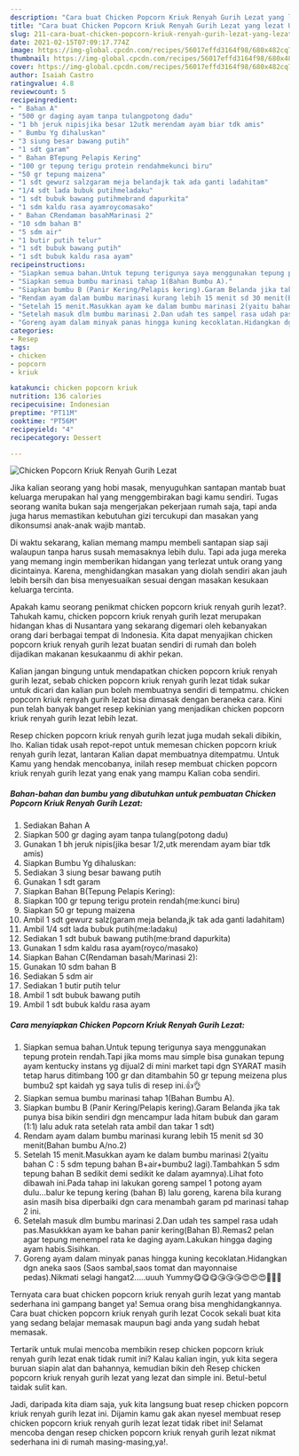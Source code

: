 ```yaml
---
description: "Cara buat Chicken Popcorn Kriuk Renyah Gurih Lezat yang lezat Untuk Jualan"
title: "Cara buat Chicken Popcorn Kriuk Renyah Gurih Lezat yang lezat Untuk Jualan"
slug: 211-cara-buat-chicken-popcorn-kriuk-renyah-gurih-lezat-yang-lezat-untuk-jualan
date: 2021-02-15T07:09:17.774Z
image: https://img-global.cpcdn.com/recipes/56017effd3164f98/680x482cq70/chicken-popcorn-kriuk-renyah-gurih-lezat-foto-resep-utama.jpg
thumbnail: https://img-global.cpcdn.com/recipes/56017effd3164f98/680x482cq70/chicken-popcorn-kriuk-renyah-gurih-lezat-foto-resep-utama.jpg
cover: https://img-global.cpcdn.com/recipes/56017effd3164f98/680x482cq70/chicken-popcorn-kriuk-renyah-gurih-lezat-foto-resep-utama.jpg
author: Isaiah Castro
ratingvalue: 4.8
reviewcount: 5
recipeingredient:
- " Bahan A"
- "500 gr daging ayam tanpa tulangpotong dadu"
- "1 bh jeruk nipisjika besar 12utk merendam ayam biar tdk amis"
- " Bumbu Yg dihaluskan"
- "3 siung besar bawang putih"
- "1 sdt garam"
- " Bahan BTepung Pelapis Kering"
- "100 gr tepung terigu protein rendahmekunci biru"
- "50 gr tepung maizena"
- "1 sdt gewurz salzgaram meja belandajk tak ada ganti ladahitam"
- "1/4 sdt lada bubuk putihmeladaku"
- "1 sdt bubuk bawang putihmebrand dapurkita"
- "1 sdm kaldu rasa ayamroycomasako"
- " Bahan CRendaman basahMarinasi 2"
- "10 sdm bahan B"
- "5 sdm air"
- "1 butir putih telur"
- "1 sdt bubuk bawang putih"
- "1 sdt bubuk kaldu rasa ayam"
recipeinstructions:
- "Siapkan semua bahan.Untuk tepung terigunya saya menggunakan tepung protein rendah.Tapi jika moms mau simple bisa gunakan tepung ayam kentucky instans yg dijual2 di mini market tapi dgn SYARAT masih tetap harus ditimbang 100 gr dan ditambahin 50 gr tepung meizena plus bumbu2 spt kaidah yg saya tulis di resep ini.👍👌"
- "Siapkan semua bumbu marinasi tahap 1(Bahan Bumbu A)."
- "Siapkan bumbu B (Panir Kering/Pelapis kering).Garam Belanda jika tak punya bisa bikin sendiri dgn mencampur lada hitam bubuk dan garam (1:1) lalu aduk rata setelah rata ambil dan takar 1 sdt)"
- "Rendam ayam dalam bumbu marinasi kurang lebih 15 menit sd 30 menit(Bahan bumbu A/no.2)"
- "Setelah 15 menit.Masukkan ayam ke dalam bumbu marinasi 2(yaitu bahan C : 5 sdm tepung bahan B+air+bumbu2 lagi).Tambahkan 5 sdm tepung bahan B sedikit demi sedikit ke dalam ayamnya).Lihat foto dibawah ini.Pada tahap ini lakukan goreng sampel 1 potong ayam dulu...balur ke tepung kering (bahan B) lalu goreng, karena bila kurang asin masih bisa diperbaiki dgn cara menambah garam pd marinasi tahap 2 ini."
- "Setelah masuk dlm bumbu marinasi 2.Dan udah tes sampel rasa udah pas.Masukkkan ayam ke bahan panir kering(Bahan B).Remas2 pelan agar tepung menempel rata ke daging ayam.Lakukan hingga daging ayam habis.Sisihkan."
- "Goreng ayam dalam minyak panas hingga kuning kecoklatan.Hidangkan dgn aneka saos (Saos sambal,saos tomat dan mayonnaise pedas).Nikmati selagi hangat2.....uuuh Yummy😋😋😋😘😘😘😍😍😍🤩🤩🤩"
categories:
- Resep
tags:
- chicken
- popcorn
- kriuk

katakunci: chicken popcorn kriuk 
nutrition: 136 calories
recipecuisine: Indonesian
preptime: "PT11M"
cooktime: "PT56M"
recipeyield: "4"
recipecategory: Dessert

---
```



![Chicken Popcorn Kriuk Renyah Gurih Lezat](https://img-global.cpcdn.com/recipes/56017effd3164f98/680x482cq70/chicken-popcorn-kriuk-renyah-gurih-lezat-foto-resep-utama.jpg)

Jika kalian seorang yang hobi masak, menyuguhkan santapan mantab buat keluarga merupakan hal yang menggembirakan bagi kamu sendiri. Tugas seorang  wanita bukan saja mengerjakan pekerjaan rumah saja, tapi anda juga harus memastikan kebutuhan gizi tercukupi dan masakan yang dikonsumsi anak-anak wajib mantab.

Di waktu  sekarang, kalian memang mampu membeli santapan siap saji walaupun tanpa harus susah memasaknya lebih dulu. Tapi ada juga mereka yang memang ingin memberikan hidangan yang terlezat untuk orang yang dicintainya. Karena, menghidangkan masakan yang diolah sendiri akan jauh lebih bersih dan bisa menyesuaikan sesuai dengan masakan kesukaan keluarga tercinta. 



Apakah kamu seorang penikmat chicken popcorn kriuk renyah gurih lezat?. Tahukah kamu, chicken popcorn kriuk renyah gurih lezat merupakan hidangan khas di Nusantara yang sekarang digemari oleh kebanyakan orang dari berbagai tempat di Indonesia. Kita dapat menyajikan chicken popcorn kriuk renyah gurih lezat buatan sendiri di rumah dan boleh dijadikan makanan kesukaanmu di akhir pekan.

Kalian jangan bingung untuk mendapatkan chicken popcorn kriuk renyah gurih lezat, sebab chicken popcorn kriuk renyah gurih lezat tidak sukar untuk dicari dan kalian pun boleh membuatnya sendiri di tempatmu. chicken popcorn kriuk renyah gurih lezat bisa dimasak dengan beraneka cara. Kini pun telah banyak banget resep kekinian yang menjadikan chicken popcorn kriuk renyah gurih lezat lebih lezat.

Resep chicken popcorn kriuk renyah gurih lezat juga mudah sekali dibikin, lho. Kalian tidak usah repot-repot untuk memesan chicken popcorn kriuk renyah gurih lezat, lantaran Kalian dapat membuatnya ditempatmu. Untuk Kamu yang hendak mencobanya, inilah resep membuat chicken popcorn kriuk renyah gurih lezat yang enak yang mampu Kalian coba sendiri.

<!--inarticleads1-->

##### Bahan-bahan dan bumbu yang dibutuhkan untuk pembuatan Chicken Popcorn Kriuk Renyah Gurih Lezat:

1. Sediakan  Bahan A
1. Siapkan 500 gr daging ayam tanpa tulang(potong dadu)
1. Gunakan 1 bh jeruk nipis(jika besar 1/2,utk merendam ayam biar tdk amis)
1. Siapkan  Bumbu Yg dihaluskan:
1. Sediakan 3 siung besar bawang putih
1. Gunakan 1 sdt garam
1. Siapkan  Bahan B(Tepung Pelapis Kering):
1. Siapkan 100 gr tepung terigu protein rendah(me:kunci biru)
1. Siapkan 50 gr tepung maizena
1. Ambil 1 sdt gewurz salz(garam meja belanda,jk tak ada ganti ladahitam)
1. Ambil 1/4 sdt lada bubuk putih(me:ladaku)
1. Sediakan 1 sdt bubuk bawang putih(me:brand dapurkita)
1. Gunakan 1 sdm kaldu rasa ayam(royco/masako)
1. Siapkan  Bahan C(Rendaman basah/Marinasi 2):
1. Gunakan 10 sdm bahan B
1. Sediakan 5 sdm air
1. Sediakan 1 butir putih telur
1. Ambil 1 sdt bubuk bawang putih
1. Ambil 1 sdt bubuk kaldu rasa ayam




<!--inarticleads2-->

##### Cara menyiapkan Chicken Popcorn Kriuk Renyah Gurih Lezat:

1. Siapkan semua bahan.Untuk tepung terigunya saya menggunakan tepung protein rendah.Tapi jika moms mau simple bisa gunakan tepung ayam kentucky instans yg dijual2 di mini market tapi dgn SYARAT masih tetap harus ditimbang 100 gr dan ditambahin 50 gr tepung meizena plus bumbu2 spt kaidah yg saya tulis di resep ini.👍👌
1. Siapkan semua bumbu marinasi tahap 1(Bahan Bumbu A).
1. Siapkan bumbu B (Panir Kering/Pelapis kering).Garam Belanda jika tak punya bisa bikin sendiri dgn mencampur lada hitam bubuk dan garam (1:1) lalu aduk rata setelah rata ambil dan takar 1 sdt)
1. Rendam ayam dalam bumbu marinasi kurang lebih 15 menit sd 30 menit(Bahan bumbu A/no.2)
1. Setelah 15 menit.Masukkan ayam ke dalam bumbu marinasi 2(yaitu bahan C : 5 sdm tepung bahan B+air+bumbu2 lagi).Tambahkan 5 sdm tepung bahan B sedikit demi sedikit ke dalam ayamnya).Lihat foto dibawah ini.Pada tahap ini lakukan goreng sampel 1 potong ayam dulu...balur ke tepung kering (bahan B) lalu goreng, karena bila kurang asin masih bisa diperbaiki dgn cara menambah garam pd marinasi tahap 2 ini.
1. Setelah masuk dlm bumbu marinasi 2.Dan udah tes sampel rasa udah pas.Masukkkan ayam ke bahan panir kering(Bahan B).Remas2 pelan agar tepung menempel rata ke daging ayam.Lakukan hingga daging ayam habis.Sisihkan.
1. Goreng ayam dalam minyak panas hingga kuning kecoklatan.Hidangkan dgn aneka saos (Saos sambal,saos tomat dan mayonnaise pedas).Nikmati selagi hangat2.....uuuh Yummy😋😋😋😘😘😘😍😍😍🤩🤩🤩




Ternyata cara buat chicken popcorn kriuk renyah gurih lezat yang mantab sederhana ini gampang banget ya! Semua orang bisa menghidangkannya. Cara buat chicken popcorn kriuk renyah gurih lezat Cocok sekali buat kita yang sedang belajar memasak maupun bagi anda yang sudah hebat memasak.

Tertarik untuk mulai mencoba membikin resep chicken popcorn kriuk renyah gurih lezat enak tidak rumit ini? Kalau kalian ingin, yuk kita segera buruan siapin alat dan bahannya, kemudian bikin deh Resep chicken popcorn kriuk renyah gurih lezat yang lezat dan simple ini. Betul-betul taidak sulit kan. 

Jadi, daripada kita diam saja, yuk kita langsung buat resep chicken popcorn kriuk renyah gurih lezat ini. Dijamin kamu gak akan nyesel membuat resep chicken popcorn kriuk renyah gurih lezat lezat tidak ribet ini! Selamat mencoba dengan resep chicken popcorn kriuk renyah gurih lezat nikmat sederhana ini di rumah masing-masing,ya!.

